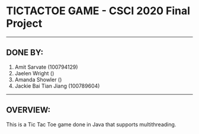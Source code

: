 # TICTACTOE GAME - CSCI 2020 Final Project 

---

## DONE BY: 

1. Amit Sarvate (100794129)
2. Jaelen Wright ()
3. Amanda Showler ()
4. Jackie Bai Tian Jiang (100789604)

---

## OVERVIEW: 

This is a Tic Tac Toe game done in Java that supports multithreading. 
